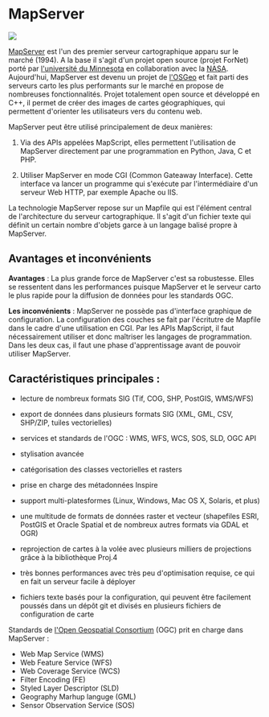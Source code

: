 # MapServer 
![](https://upload.wikimedia.org/wikipedia/commons/f/fe/MapServer.png)

[MapServer](https://mapserver.org/) est l'un des premier serveur cartographique apparu sur le marché (1994). A la base il s'agit d'un projet open source (projet ForNet) porté par [l'université du Minnesota](https://twin-cities.umn.edu/) en collaboration avec la [NASA](https://www.nasa.gov/). Aujourd'hui, MapServer est devenu un projet de [l'OSGeo](https://www.osgeo.org/) et fait parti des serveurs carto les plus performants sur le marché en propose de nombreuses fonctionnalités. Projet totalement open source et développé en C++, il permet de créer des images de cartes géographiques, qui permettent d'orienter les utilisateurs vers du contenu web.

MapServer peut être utilisé principalement de deux manières:
1. Via des APIs appelées MapScript, elles permettent l'utilisation de MapServer directement par une programmation en Python, Java, C et PHP.

2. Utiliser MapServer en mode CGI (Common Gateaway Interface). Cette interface va lancer un programme qui s'exécute par l'intermédiaire d'un serveur Web HTTP, par exemple Apache ou IIS.

La technologie MapServer repose sur un Mapfile qui est l'élément central de l'architecture du serveur cartographique. Il s'agit d'un fichier texte qui définit un certain nombre d'objets garce à un langage balisé propre à MapServer.

## Avantages et inconvénients

**Avantages** : La plus grande force de MapServer c'est sa robustesse. Elles se ressentent dans les performances puisque MapServer et le serveur carto le plus rapide pour la diffusion de données pour les standards OGC.

**Les inconvénients** : MapServer ne possède pas d'interface graphique de configuration. La configuration des couches se fait par l'écritutre de Mapfile dans le cadre d'une utilisation en CGI. Par les APIs MapScript, il faut nécessairement utiliser et donc maîtriser les langages de programmation. 
Dans les deux cas, il faut une phase d'apprentissage avant de pouvoir utiliser MapServer.



## Caractéristiques principales :

- lecture de nombreux formats SIG (Tif, COG, SHP, PostGIS, WMS/WFS)

- export de données dans plusieurs formats SIG (XML, GML, CSV, SHP/ZIP, tuiles vectorielles)

- services et standards de l'OGC : WMS, WFS, WCS, SOS, SLD, OGC API

- stylisation avancée

- catégorisation des classes vectorielles et rasters

- prise en charge des métadonnées Inspire

- support multi-platesformes (Linux, Windows, Mac OS X, Solaris, et plus)

- une multitude de formats de données raster et vecteur (shapefiles ESRI, PostGIS et Oracle Spatial et de nombreux autres formats via GDAL et OGR)

- reprojection de cartes à la volée avec plusieurs milliers de projections grâce à la bibliothèque Proj.4

- très bonnes performances avec très peu d'optimisation requise, ce qui en fait un serveur facile à déployer

- fichiers texte basés pour la configuration, qui peuvent être facilement poussés dans un dépôt git et divisés en plusieurs fichiers de configuration de carte


Standards de [l'Open Geospatial Consortium](https://www.ogc.org/) (OGC) prit en charge dans MapServer :
- Web Map Service (WMS)
- Web Feature Service (WFS)
- Web Coverage Service (WCS)
- Filter Encoding (FE)
- Styled Layer Descriptor (SLD)
- Geography Marhup languge (GML)
- Sensor Observation Service (SOS)